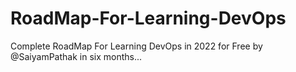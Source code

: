 # RoadMap-For-Learning-DevOps
Complete RoadMap For Learning  DevOps in 2022 for Free by  @SaiyamPathak  in six months...
